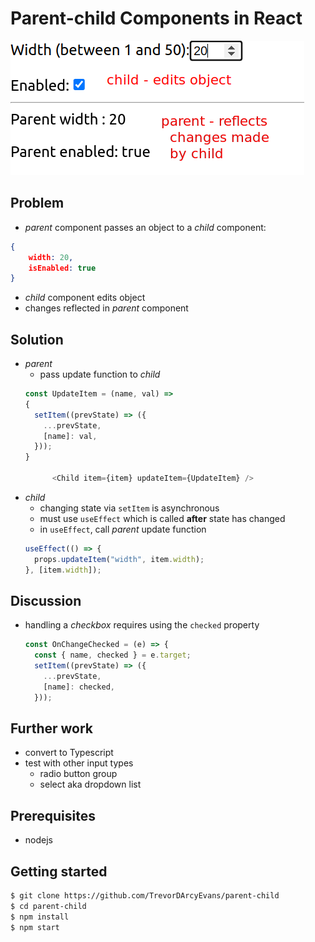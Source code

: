 # Parent-child Components in React
![screenshot](screenshot.png)

## Problem
- _parent_ component passes an object to a _child_ component:
```json
{ 
    width: 20, 
    isEnabled: true
}
```
- _child_ component edits object
- changes reflected in _parent_ component

## Solution
- _parent_
  - pass update function to _child_
  ```javascript
  const UpdateItem = (name, val) =>
  {
    setItem((prevState) => ({
      ...prevState,
      [name]: val,
    }));
  }

        <Child item={item} updateItem={UpdateItem} />
  ```
- _child_
  - changing state via `setItem` is asynchronous
  - must use `useEffect` which is called **after** state has changed
  - in `useEffect`, call _parent_ update function
  ```javascript
  useEffect(() => {
    props.updateItem("width", item.width);
  }, [item.width]);
  ```

## Discussion
- handling a _checkbox_ requires using the `checked` property

  ```javascript
  const OnChangeChecked = (e) => {
    const { name, checked } = e.target;
    setItem((prevState) => ({
      ...prevState,
      [name]: checked,
    }));
  ```

## Further work
- convert to Typescript
- test with other input types
  - radio button group
  - select aka dropdown list

## Prerequisites
- nodejs

## Getting started
```bash
$ git clone https://github.com/TrevorDArcyEvans/parent-child
$ cd parent-child
$ npm install
$ npm start
```


